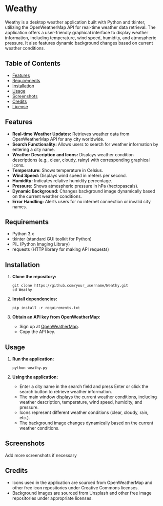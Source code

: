 <!-- Weathy Desktop Weather Application -->

<h1>Weathy</h1>

<p>Weathy is a desktop weather application built with Python and tkinter, utilizing the OpenWeatherMap API for real-time weather data retrieval. The application offers a user-friendly graphical interface to display weather information, including temperature, wind speed, humidity, and atmospheric pressure. It also features dynamic background changes based on current weather conditions.</p>

<h2>Table of Contents</h2>

<ul>
  <li><a href="#features">Features</a></li>
  <li><a href="#requirements">Requirements</a></li>
  <li><a href="#installation">Installation</a></li>
  <li><a href="#usage">Usage</a></li>
  <li><a href="#screenshots">Screenshots</a></li>
  <li><a href="#credits">Credits</a></li>
  <li><a href="#license">License</a></li>
</ul>

<h2 id="features">Features</h2>

<ul>
  <li><strong>Real-time Weather Updates:</strong> Retrieves weather data from OpenWeatherMap API for any city worldwide.</li>
  <li><strong>Search Functionality:</strong> Allows users to search for weather information by entering a city name.</li>
  <li><strong>Weather Description and Icons:</strong> Displays weather condition descriptions (e.g., clear, cloudy, rainy) with corresponding graphical icons.</li>
  <li><strong>Temperature:</strong> Shows temperature in Celsius.</li>
  <li><strong>Wind Speed:</strong> Displays wind speed in meters per second.</li>
  <li><strong>Humidity:</strong> Indicates relative humidity percentage.</li>
  <li><strong>Pressure:</strong> Shows atmospheric pressure in hPa (hectopascals).</li>
  <li><strong>Dynamic Background:</strong> Changes background image dynamically based on the current weather conditions.</li>
  <li><strong>Error Handling:</strong> Alerts users for no internet connection or invalid city names.</li>
</ul>

<h2 id="requirements">Requirements</h2>

<ul>
  <li>Python 3.x</li>
  <li>tkinter (standard GUI toolkit for Python)</li>
  <li>PIL (Python Imaging Library)</li>
  <li>requests (HTTP library for making API requests)</li>
</ul>

<h2 id="installation">Installation</h2>

<ol>
  <li><strong>Clone the repository:</strong></li>
  <pre><code>git clone https://github.com/your_username/Weathy.git
cd Weathy
</code></pre>

  <li><strong>Install dependencies:</strong></li>
  <pre><code>pip install -r requirements.txt
</code></pre>

  <li><strong>Obtain an API key from OpenWeatherMap:</strong></li>
  <ul>
    <li>Sign up at <a href="https://home.openweathermap.org/users/sign_up">OpenWeatherMap</a>.</li>
    <li>Copy the API key.</li>
  </ul>
</ol>

<h2 id="usage">Usage</h2>

<ol>
  <li><strong>Run the application:</strong></li>
  <pre><code>python weathy.py
</code></pre>

  <li><strong>Using the application:</strong></li>
  <ul>
    <li>Enter a city name in the search field and press Enter or click the search button to retrieve weather information.</li>
    <li>The main window displays the current weather conditions, including weather description, temperature, wind speed, humidity, and pressure.</li>
    <li>Icons represent different weather conditions (clear, cloudy, rain, etc.).</li>
    <li>The background image changes dynamically based on the current weather conditions.</li>
  </ul>
</ol>

<h2 id="screenshots">Screenshots</h2>

<p>Add more screenshots if necessary</p>

<h2 id="credits">Credits</h2>

<ul>
  <li>Icons used in the application are sourced from OpenWeatherMap and other free icon repositories under Creative Commons licenses.</li>
  <li>Background images are sourced from Unsplash and other free image repositories under appropriate licenses.</li>
</ul>
